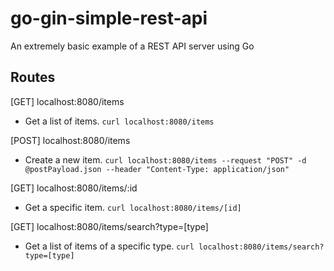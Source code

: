 # go-gin-simple-rest-api

An extremely basic example of a REST API server using Go

## Routes

[GET] localhost:8080/items

- Get a list of items. `curl localhost:8080/items`

[POST] localhost:8080/items

- Create a new item. `curl localhost:8080/items --request "POST" -d @postPayload.json --header "Content-Type: application/json"`

[GET] localhost:8080/items/:id

- Get a specific item. `curl localhost:8080/items/[id]`

[GET] localhost:8080/items/search?type=[type]

- Get a list of items of a specific type. `curl localhost:8080/items/search?type=[type]`
